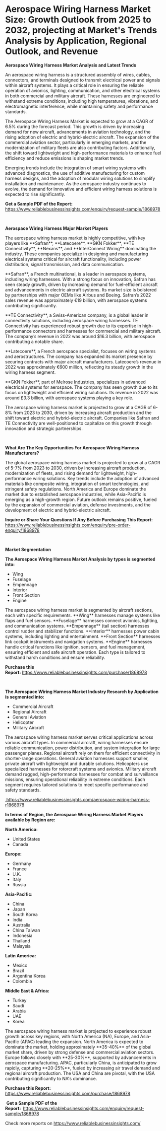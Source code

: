 <p><h1>Aerospace Wiring Harness Market Size: Growth Outlook from 2025 to 2032, projecting at Market's Trends Analysis by Application, Regional Outlook, and Revenue</h1></p><p><strong>Aerospace Wiring Harness Market Analysis and Latest Trends</strong></p>
<p><p>An aerospace wiring harness is a structured assembly of wires, cables, connectors, and terminals designed to transmit electrical power and signals within aircraft systems. It plays a critical role in ensuring the reliable operation of avionics, lighting, communication, and other electrical systems in both commercial and military aircraft. These harnesses are engineered to withstand extreme conditions, including high temperatures, vibrations, and electromagnetic interference, while maintaining safety and performance standards.</p><p>The Aerospace Wiring Harness Market is expected to grow at a CAGR of 6.5% during the forecast period. This growth is driven by increasing demand for new aircraft, advancements in aviation technology, and the rising adoption of electric and hybrid-electric aircraft. The expansion of the commercial aviation sector, particularly in emerging markets, and the modernization of military fleets are also contributing factors. Additionally, the shift toward lightweight and high-performance materials to enhance fuel efficiency and reduce emissions is shaping market trends.</p><p>Emerging trends include the integration of smart wiring systems with advanced diagnostics, the use of additive manufacturing for custom harness designs, and the adoption of modular wiring solutions to simplify installation and maintenance. As the aerospace industry continues to evolve, the demand for innovative and efficient wiring harness solutions is expected to rise significantly.</p></p>
<p><strong>Get a Sample PDF of the Report:&nbsp;</strong> <a href="https://www.reliablebusinessinsights.com/enquiry/request-sample/1868978?utm_campaign=2098&utm_medium=2&utm_source=Github&utm_content=ia&utm_term=25012025&utm_id=aerospace-wiring-harness">https://www.reliablebusinessinsights.com/enquiry/request-sample/1868978</a></p>
<p>&nbsp;</p>
<p><strong>Aerospace Wiring Harness Major Market Players</strong></p>
<p><p>The aerospace wiring harness market is highly competitive, with key players like **Safran**, **Latecoere**, **GKN Fokker**, **TE Connectivity**, **Nexans**, and **InterConnect Wiring** dominating the industry. These companies specialize in designing and manufacturing electrical systems critical for aircraft functionality, including power distribution, signal transmission, and data communication.</p><p>**Safran**, a French multinational, is a leader in aerospace systems, including wiring harnesses. With a strong focus on innovation, Safran has seen steady growth, driven by increasing demand for fuel-efficient aircraft and advancements in electric aircraft systems. Its market size is bolstered by partnerships with major OEMs like Airbus and Boeing. Safran’s 2022 sales revenue was approximately €19 billion, with aerospace systems contributing significantly.</p><p>**TE Connectivity**, a Swiss-American company, is a global leader in connectivity solutions, including aerospace wiring harnesses. TE Connectivity has experienced robust growth due to its expertise in high-performance connectors and harnesses for commercial and military aircraft. The company’s revenue in 2022 was around $16.3 billion, with aerospace contributing a notable share.</p><p>**Latecoere**, a French aerospace specialist, focuses on wiring systems and aerostructures. The company has expanded its market presence by securing contracts with major aircraft manufacturers. Latecoere’s revenue in 2022 was approximately €600 million, reflecting its steady growth in the wiring harness segment.</p><p>**GKN Fokker**, part of Melrose Industries, specializes in advanced electrical systems for aerospace. The company has seen growth due to its focus on lightweight and efficient wiring solutions. Its revenue in 2022 was around £3.3 billion, with aerospace systems playing a key role.</p><p>The aerospace wiring harness market is projected to grow at a CAGR of 6-8% from 2023 to 2030, driven by increasing aircraft production and the shift toward electric and hybrid-electric aircraft. Companies like Safran and TE Connectivity are well-positioned to capitalize on this growth through innovation and strategic partnerships.</p></p>
<p>&nbsp;</p>
<p><strong>What Are The Key Opportunities For Aerospace Wiring Harness Manufacturers?</strong></p>
<p><p>The global aerospace wiring harness market is projected to grow at a CAGR of 5-7% from 2023 to 2030, driven by increasing aircraft production, modernization of fleets, and rising demand for lightweight, high-performance wiring solutions. Key trends include the adoption of advanced materials like composite wiring, integration of smart technologies, and stringent safety regulations. North America and Europe dominate the market due to established aerospace industries, while Asia-Pacific is emerging as a high-growth region. Future outlook remains positive, fueled by the expansion of commercial aviation, defense investments, and the development of electric and hybrid-electric aircraft.</p></p>
<p><strong>Inquire or Share Your Questions If Any Before Purchasing This Report:</strong> <a href="https://www.reliablebusinessinsights.com/enquiry/pre-order-enquiry/1868978?utm_campaign=2098&utm_medium=2&utm_source=Github&utm_content=ia&utm_term=25012025&utm_id=aerospace-wiring-harness">https://www.reliablebusinessinsights.com/enquiry/pre-order-enquiry/1868978</a></p>
<p>&nbsp;</p>
<p><strong>Market Segmentation</strong></p>
<p><strong>The Aerospace Wiring Harness Market Analysis by types is segmented into:</strong></p>
<p><ul><li>Wing</li><li>Fuselage</li><li>Empennage</li><li>Interior</li><li>Front Section</li><li>Engine</li></ul></p>
<p><p>The aerospace wiring harness market is segmented by aircraft sections, each with specific requirements. **Wing** harnesses manage systems like flaps and fuel sensors. **Fuselage** harnesses connect avionics, lighting, and communication systems. **Empennage** (tail section) harnesses control rudder and stabilizer functions. **Interior** harnesses power cabin systems, including lighting and entertainment. **Front Section** harnesses link cockpit instruments and navigation systems. **Engine** harnesses handle critical functions like ignition, sensors, and fuel management, ensuring efficient and safe aircraft operation. Each type is tailored to withstand harsh conditions and ensure reliability.</p></p>
<p><strong>Purchase this Report:&nbsp;</strong><a href="https://www.reliablebusinessinsights.com/purchase/1868978?utm_campaign=2098&utm_medium=2&utm_source=Github&utm_content=ia&utm_term=25012025&utm_id=aerospace-wiring-harness">https://www.reliablebusinessinsights.com/purchase/1868978</a></p>
<p>&nbsp;</p>
<p><strong>The Aerospace Wiring Harness Market Industry Research by Application is segmented into:</strong></p>
<p><ul><li>Commercial Aircraft</li><li>Regional Aircraft</li><li>General Aviation</li><li>Helicopter</li><li>Military Aircraft</li></ul></p>
<p><p>The aerospace wiring harness market serves critical applications across various aircraft types. In commercial aircraft, wiring harnesses ensure reliable communication, power distribution, and system integration for large passenger planes. Regional aircraft rely on them for efficient connectivity in shorter-range operations. General aviation harnesses support smaller, private aircraft with lightweight and durable solutions. Helicopters use specialized harnesses for rotorcraft systems and avionics. Military aircraft demand rugged, high-performance harnesses for combat and surveillance missions, ensuring operational reliability in extreme conditions. Each segment requires tailored solutions to meet specific performance and safety standards.</p></p>
<p><a href="https://www.reliablebusinessinsights.com/aerospace-wiring-harness-r1868978?utm_campaign=2098&utm_medium=2&utm_source=Github&utm_content=ia&utm_term=25012025&utm_id=aerospace-wiring-harness">&nbsp;https://www.reliablebusinessinsights.com/aerospace-wiring-harness-r1868978</a></p>
<p><strong>In terms of Region, the Aerospace Wiring Harness Market Players available by Region are:</strong></p>
<p>
    <p> <strong> North America: </strong>
        <ul>
            <li>United States</li>
            <li>Canada</li>
        </ul>
        </p> 
    <p> <strong> Europe: </strong>
        <ul>
            <li>Germany</li>
            <li>France</li>
            <li>U.K.</li>
            <li>Italy</li>
            <li>Russia</li>
        </ul>
        </p> 
    <p> <strong> Asia-Pacific: </strong>
        <ul>
            <li>China</li>
            <li>Japan</li>
            <li>South Korea</li>
            <li>India</li>
            <li>Australia</li>
            <li>China Taiwan</li>
            <li>Indonesia</li>
            <li>Thailand</li>
            <li>Malaysia</li>
        </ul>
        </p> 
    <p> <strong> Latin America: </strong>
        <ul>
            <li>Mexico</li>
            <li>Brazil</li>
            <li>Argentina Korea</li>
            <li>Colombia</li>
        </ul>
        </p> 
    <p> <strong> Middle East & Africa: </strong>
        <ul>
            <li>Turkey</li>
            <li>Saudi</li>
            <li>Arabia</li>
            <li>UAE</li>
            <li>Korea</li>
        </ul>
    </p>
    </p>
<p><p>The aerospace wiring harness market is projected to experience robust growth across key regions, with North America (NA), Europe, and Asia-Pacific (APAC) leading the expansion. North America is expected to dominate the market, holding approximately **35-40%** of the global market share, driven by strong defense and commercial aviation sectors. Europe follows closely with **25-30%**, supported by advancements in aerospace manufacturing. APAC, particularly China, is anticipated to grow rapidly, capturing **20-25%**, fueled by increasing air travel demand and regional aircraft production. The USA and China are pivotal, with the USA contributing significantly to NA's dominance.</p></p>
<p><strong>Purchase this Report: </strong><a href="https://www.reliablebusinessinsights.com/purchase/1868978?utm_campaign=2098&utm_medium=2&utm_source=Github&utm_content=ia&utm_term=25012025&utm_id=aerospace-wiring-harness">https://www.reliablebusinessinsights.com/purchase/1868978</a></p>
<p>&nbsp;<strong>Get a Sample PDF of the Report:&nbsp;&nbsp;</strong><a href="https://www.reliablebusinessinsights.com/enquiry/request-sample/1868978?utm_campaign=2098&utm_medium=2&utm_source=Github&utm_content=ia&utm_term=25012025&utm_id=aerospace-wiring-harness">https://www.reliablebusinessinsights.com/enquiry/request-sample/1868978</a></p>
<p><strong></strong></p>
<p>Check more reports on <a href="https://www.reliablebusinessinsights.com/?utm_campaign=2098&utm_medium=2&utm_source=Github&utm_content=ia&utm_term=25012025&utm_id=aerospace-wiring-harness">https://www.reliablebusinessinsights.com/</a></p>